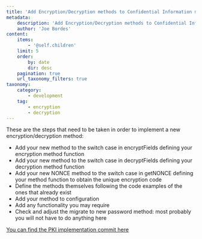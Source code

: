 ```yaml
---
title: 'Add Encryption/Decryption methods to Confidential Information module'
metadata:
    description: 'Add Encryption/Decryption methods to Confidential Information module'
    author: 'Joe Bordes'
content:
    items:
        - '@self.children'
    limit: 5
    order:
        by: date
        dir: desc
    pagination: true
    url_taxonomy_filters: true
taxonomy:
    category:
        - development
    tag:
        - encryption
        - decryption
---
```


These are the steps that need to be taken in order to implement a new encryption/decryption method:

- Add your new method to the switch case in encryptFields defining your encryption method function
- Add your new method to the switch case in decryptFields defining your decryption method function
- Add your new NONCE method to the switch case in getNONCE defining your method function to obtain the unique encryption code
- Define the methods themselves following the code examples of the ones that already exist
- Add your method to configuration
- Add any functionality you may require
- Check and adjust the migrate to new password method: most probably you will not have to do anything here

[You can find the PKI implementation commit here](https://github.com/tsolucio/Confidential-Information/commit/d927bc6442af4f074ccd2c886635d227f6013072)
